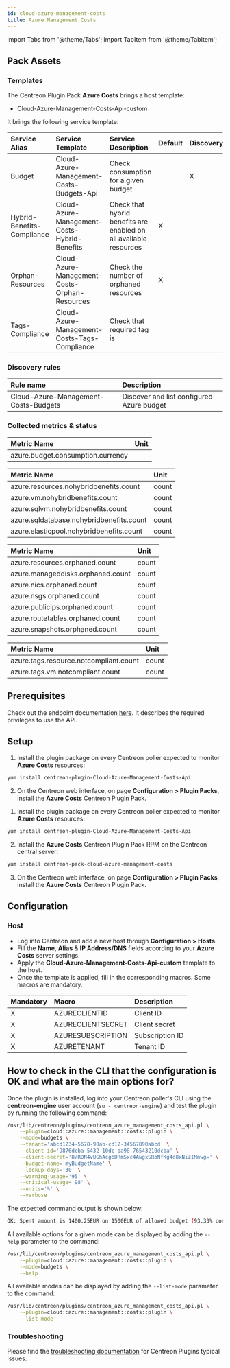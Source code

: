 ```yaml
---
id: cloud-azure-management-costs
title: Azure Management Costs 
---
```

import Tabs from '@theme/Tabs';
import TabItem from '@theme/TabItem';


## Pack Assets

### Templates

The Centreon Plugin Pack **Azure Costs** brings a host template:

* Cloud-Azure-Management-Costs-Api-custom

It brings the following service template:

| Service Alias              | Service Template                              | Service Description                                               | Default | Discovery |
|:---------------------------|:----------------------------------------------|:------------------------------------------------------------------|:--------|:----------|
| Budget                     | Cloud-Azure-Management-Costs-Budgets-Api      | Check consumption for a given budget                              |         | X         |
| Hybrid-Benefits-Compliance | Cloud-Azure-Management-Costs-Hybrid-Benefits  | Check that hybrid benefits are enabled on all available resources | X       |           |
| Orphan-Resources           | Cloud-Azure-Management-Costs-Orphan-Resources | Check the number of orphaned resources                            | X       |           |
| Tags-Compliance            | Cloud-Azure-Management-Costs-Tags-Compliance  | Check that required tag is                                        |         |           |

### Discovery rules

<Tabs groupId="sync">
<TabItem value="Services" label="Services">

| Rule name                                  | Description                                   |
| :----------------------------------------- | :-------------------------------------------- |
| Cloud-Azure-Management-Costs-Budgets       | Discover and list configured Azure budget     |

</TabItem>
</Tabs>

### Collected metrics & status

<Tabs groupId="sync">
<TabItem value="Budgets" label="Budgets">

| Metric Name                          | Unit  |
|:-------------------------------------|:------|
| azure.budget.consumption.currency    |       |

</TabItem>
<TabItem value="Hybrid-Benefits-Compliance" label="Hybrid-Benefits-Compliance">

| Metric Name                              | Unit  |
|:-----------------------------------------|:------|
| azure.resources.nohybridbenefits.count   | count |
| azure.vm.nohybridbenefits.count          | count |
| azure.sqlvm.nohybridbenefits.count       | count |
| azure.sqldatabase.nohybridbenefits.count | count |
| azure.elasticpool.nohybridbenefits.count | count |


</TabItem>
<TabItem value="Orphan-Resources" label="Orphan-Resources">

| Metric Name                       | Unit  |
|:----------------------------------|:------|
| azure.resources.orphaned.count    | count |
| azure.manageddisks.orphaned.count | count |
| azure.nics.orphaned.count         | count |
| azure.nsgs.orphaned.count         | count |
| azure.publicips.orphaned.count    | count |
| azure.routetables.orphaned.count  | count |
| azure.snapshots.orphaned.count    | count |

</TabItem>
<TabItem value="Tags-Compliance" label="Tags-Compliance">

| Metric Name                            | Unit  |
|:---------------------------------------|:------|
| azure.tags.resource.notcompliant.count | count |
| azure.tags.vm.notcompliant.count       | count |

</TabItem>
</Tabs>

## Prerequisites

Check out the endpoint documentation [here](https://docs.microsoft.com/en-us/azure/cost-management-billing/manage/consumption-api-overview). It describes the required privileges to use the API.

## Setup

<Tabs groupId="sync">
<TabItem value="Online License" label="Online License">

1. Install the plugin package on every Centreon poller expected to monitor **Azure Costs** resources:

```bash
yum install centreon-plugin-Cloud-Azure-Management-Costs-Api
```

2. On the Centreon web interface, on page **Configuration > Plugin Packs**, install the **Azure Costs** Centreon Plugin Pack.

</TabItem>
<TabItem value="Offline License" label="Offline License">

1. Install the plugin package on every Centreon poller expected to monitor **Azure Costs** resources:

```bash
yum install centreon-plugin-Cloud-Azure-Management-Costs-Api
```

2. Install the **Azure Costs** Centreon Plugin Pack RPM on the Centreon central server:

```bash
yum install centreon-pack-cloud-azure-management-costs
```

3. On the Centreon web interface, on page **Configuration > Plugin Packs**, install the **Azure Costs** Centreon Plugin Pack.

</TabItem>
</Tabs>

## Configuration

### Host

* Log into Centreon and add a new host through **Configuration > Hosts**.
* Fill the **Name**, **Alias** & **IP Address/DNS** fields according to your **Azure Costs** server settings.
* Apply the **Cloud-Azure-Management-Costs-Api-custom** template to the host.
* Once the template is applied, fill in the corresponding macros. Some macros are mandatory.

| Mandatory   | Macro              | Description                                      |
|:------------|:-------------------|:-------------------------------------------------|
| X           | AZURECLIENTID      | Client ID                                        |
| X           | AZURECLIENTSECRET  | Client secret                                    |
| X           | AZURESUBSCRIPTION  | Subscription ID                                  |
| X           | AZURETENANT        | Tenant ID                                        |

## How to check in the CLI that the configuration is OK and what are the main options for?

Once the plugin is installed, log into your Centreon poller's CLI using the
**centreon-engine** user account (`su - centreon-engine`) and test the plugin by
running the following command:

```bash
/usr/lib/centreon/plugins/centreon_azure_management_costs_api.pl \
    --plugin=cloud::azure::management::costs::plugin \
    --mode=budgets \
    --tenant='abcd1234-5678-90ab-cd12-34567890abcd' \
    --client-id='9876dcba-5432-10dc-ba98-76543210dcba' \
    --client-secret='8/RON4vUGhAcg6DRmSxc4AwgxSRoNfKg4d8xNizIMnwg=' \
    --budget-name='myBudgetName' \
    --lookup-days='30' \
    --warning-usage='95' \
    --critical-usage='98' \
    --units='%' \
    --verbose
```

The expected command output is shown below:

```bash
OK: Spent amount is 1400.25EUR on 1500EUR of allowed budget (93.33% consumption) for the past 30 days | 'azure.budget.consumption.currency'=1400.25;0:1425;0:1485;0;1500
```

All available options for a given mode can be displayed by adding the
`--help` parameter to the command:

```bash
/usr/lib/centreon/plugins/centreon_azure_management_costs_api.pl \
    --plugin=cloud::azure::management::costs::plugin \
    --mode=budgets \
    --help
```

All available modes can be displayed by adding the `--list-mode` parameter to
the command:

```bash
/usr/lib/centreon/plugins/centreon_azure_management_costs_api.pl \
    --plugin=cloud::azure::management::costs::plugin \
    --list-mode
```

### Troubleshooting

Please find the [troubleshooting documentation](../getting-started/how-to-guides/troubleshooting-plugins.md)
for Centreon Plugins typical issues.